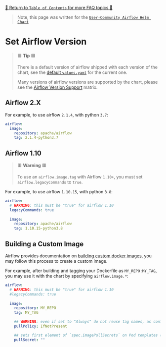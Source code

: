 [🔗 Return to `Table of Contents` for more FAQ topics 🔗](https://github.com/airflow-helm/charts/tree/main/charts/airflow#frequently-asked-questions)

> Note, this page was written for the [`User-Community Airflow Helm Chart`](https://github.com/airflow-helm/charts/tree/main/charts/airflow)

# Set Airflow Version

> 🟦 __Tip__ 🟦
>
> There is a default version of airflow shipped with each version of the chart, see the [default `values.yaml`](../../../values.yaml) for the current one.
>
> Many versions of airflow versions are supported by the chart, please see the [Airflow Version Support](../../../#airflow-version-support) matrix.

## Airflow 2.X

For example, to use airflow `2.1.4`, with python `3.7`:

```yaml
airflow:
  image:
    repository: apache/airflow
    tag: 2.1.4-python3.7
```

## Airflow 1.10

> 🟥 __Warning__ 🟥
>
> To use an `airflow.image.tag` with Airflow `1.10+`, you must set `airflow.legacyCommands` to `true`.

For example, to use airflow `1.10.15`, with python `3.8`:

```yaml
airflow:
  # WARNING: this must be "true" for airflow 1.10
  legacyCommands: true
  
  image:
    repository: apache/airflow
    tag: 1.10.15-python3.8
```

## Building a Custom Image

Airflow provides documentation on [building custom docker images](https://airflow.apache.org/docs/docker-stack/build.html), you may follow this process to create a custom image.

For example, after building and tagging your Dockerfile as `MY_REPO:MY_TAG`, you may use it with the chart by specifying `airflow.image.*`:

```yaml
airflow:
  # WARNING: this must be "true" for airflow 1.10
  #legacyCommands: true
  
  image:
    repository: MY_REPO
    tag: MY_TAG

    ## WARNING: even if set to "Always" do not reuse tag names, as containers only pull the latest image when restarting
    pullPolicy: IfNotPresent

    ## sets first element of `spec.imagePullSecrets` on Pod templates (for access to private container registry)
    pullSecret: ""
```
